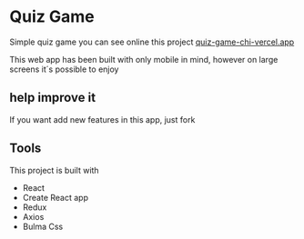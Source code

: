 # Quiz Game

Simple quiz game you can see online this project [quiz-game-chi-vercel.app]("https://quiz-game-chi.vercel.app/")

This web app has been built with only mobile in mind, however on large screens it´s possible to enjoy

## help improve it

If you want add new features in this app, just fork

## Tools

This project is built with

-   React
-   Create React app
-   Redux
-   Axios
-   Bulma Css
